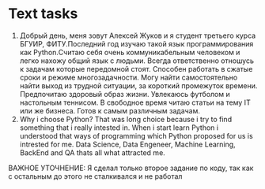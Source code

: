 # Text tasks
1) Добрый день, меня зовут Алексей Жуков и я студент третьего курса БГУИР, ФИТУ.Последний год изучаю такой язык программирования как Python.Считаю себя очень коммуникабельным человеком и легко нахожу общий язык с людьми. Всегда ответственно отношусь к задачам которые передомной стоят. Способен работать в сжатые сроки и режиме многозадачности. Могу найти самостоятельно найти выход из трудной ситуации, за короткий промежуток времени. Предпочитаю здоровый образ жизни. Увлекаюсь футболом и настольным теннисом. В свободное время читаю статьи на тему IT или же бизнеса. Готов к самым различным задачам. 
2) Why i choose Python? That was long choice because i try to find something that i really intested in. When i start learn Python i understood that ways of programming which Python proposed for us is intrested for me. Data Science, Data Engeneer, Machine Learning, BackEnd and QA thats all what attracted me. 

ВАЖНОЕ УТОЧНЕНИЕ: Я сделал только второе задание по коду, так как с остальным до этого не сталкивался и не работал
